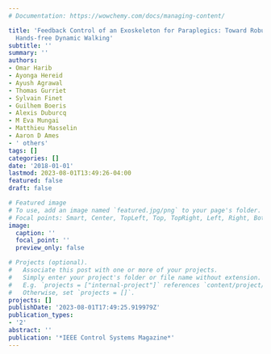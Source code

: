 ```yaml
---
# Documentation: https://wowchemy.com/docs/managing-content/

title: 'Feedback Control of an Exoskeleton for Paraplegics: Toward Robustly Stable
  Hands-free Dynamic Walking'
subtitle: ''
summary: ''
authors:
- Omar Harib
- Ayonga Hereid
- Ayush Agrawal
- Thomas Gurriet
- Sylvain Finet
- Guilhem Boeris
- Alexis Duburcq
- M Eva Mungai
- Matthieu Masselin
- Aaron D Ames
- ' others'
tags: []
categories: []
date: '2018-01-01'
lastmod: 2023-08-01T13:49:26-04:00
featured: false
draft: false

# Featured image
# To use, add an image named `featured.jpg/png` to your page's folder.
# Focal points: Smart, Center, TopLeft, Top, TopRight, Left, Right, BottomLeft, Bottom, BottomRight.
image:
  caption: ''
  focal_point: ''
  preview_only: false

# Projects (optional).
#   Associate this post with one or more of your projects.
#   Simply enter your project's folder or file name without extension.
#   E.g. `projects = ["internal-project"]` references `content/project/deep-learning/index.md`.
#   Otherwise, set `projects = []`.
projects: []
publishDate: '2023-08-01T17:49:25.919979Z'
publication_types:
- '2'
abstract: ''
publication: '*IEEE Control Systems Magazine*'
---
```

